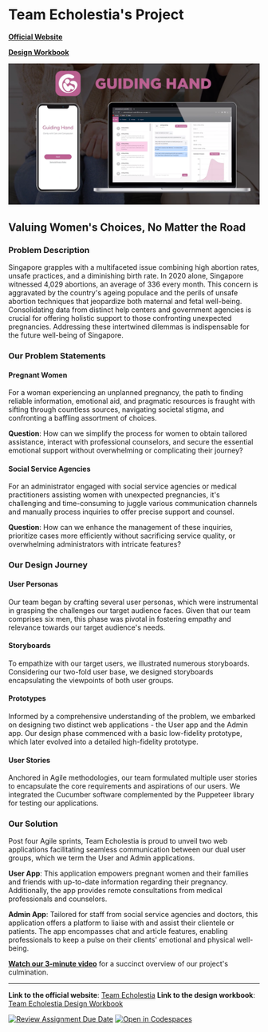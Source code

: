# Team Echolestia's Project

**[Official Website](https://sites.google.com/view/team10-echolestia/home)**

**[Design Workbook](https://docs.google.com/document/d/1r61bJOzon-5f-KmudBfD-3ivwjCnkWRdb2UzV6ZBEL8/edit?usp=sharing)**

![Guiding Hand](echolestia-2023/assets/Screenshot%202023-08-13%20225841.png)

## Valuing Women's Choices, No Matter the Road

### Problem Description

Singapore grapples with a multifaceted issue combining high abortion rates, unsafe practices, and a diminishing birth rate. In 2020 alone, Singapore witnessed 4,029 abortions, an average of 336 every month. This concern is aggravated by the country's ageing populace and the perils of unsafe abortion techniques that jeopardize both maternal and fetal well-being. Consolidating data from distinct help centers and government agencies is crucial for offering holistic support to those confronting unexpected pregnancies. Addressing these intertwined dilemmas is indispensable for the future well-being of Singapore.

### Our Problem Statements

#### Pregnant Women

For a woman experiencing an unplanned pregnancy, the path to finding reliable information, emotional aid, and pragmatic resources is fraught with sifting through countless sources, navigating societal stigma, and confronting a baffling assortment of choices.

**Question**: How can we simplify the process for women to obtain tailored assistance, interact with professional counselors, and secure the essential emotional support without overwhelming or complicating their journey?

#### Social Service Agencies

For an administrator engaged with social service agencies or medical practitioners assisting women with unexpected pregnancies, it's challenging and time-consuming to juggle various communication channels and manually process inquiries to offer precise support and counsel.

**Question**: How can we enhance the management of these inquiries, prioritize cases more efficiently without sacrificing service quality, or overwhelming administrators with intricate features?

### Our Design Journey

#### User Personas

Our team began by crafting several user personas, which were instrumental in grasping the challenges our target audience faces. Given that our team comprises six men, this phase was pivotal in fostering empathy and relevance towards our target audience's needs.

#### Storyboards

To empathize with our target users, we illustrated numerous storyboards. Considering our two-fold user base, we designed storyboards encapsulating the viewpoints of both user groups.

#### Prototypes

Informed by a comprehensive understanding of the problem, we embarked on designing two distinct web applications - the User app and the Admin app. Our design phase commenced with a basic low-fidelity prototype, which later evolved into a detailed high-fidelity prototype.

#### User Stories

Anchored in Agile methodologies, our team formulated multiple user stories to encapsulate the core requirements and aspirations of our users. We integrated the Cucumber software complemented by the Puppeteer library for testing our applications.

### Our Solution

Post four Agile sprints, Team Echolestia is proud to unveil two web applications facilitating seamless communication between our dual user groups, which we term the User and Admin applications.

**User App**: This application empowers pregnant women and their families and friends with up-to-date information regarding their pregnancy. Additionally, the app provides remote consultations from medical professionals and counselors.

**Admin App**: Tailored for staff from social service agencies and doctors, this application offers a platform to liaise with and assist their clientele or patients. The app encompasses chat and article features, enabling professionals to keep a pulse on their clients' emotional and physical well-being.

**[Watch our 3-minute video](https://youtu.be/y1QmRHpY6l4)** for a succinct overview of our project's culmination.

---

**Link to the official website**: [Team Echolestia](https://sites.google.com/view/team10-echolestia/home)
**Link to the design workbook**: [Team Echolestia Design Workbook](https://docs.google.com/document/d/1r61bJOzon-5f-KmudBfD-3ivwjCnkWRdb2UzV6ZBEL8/edit?usp=sharing)

[![Review Assignment Due Date](https://classroom.github.com/assets/deadline-readme-button-24ddc0f5d75046c5622901739e7c5dd533143b0c8e959d652212380cedb1ea36.svg)](https://classroom.github.com/a/PW-Vmbf6)
[![Open in Codespaces](https://classroom.github.com/assets/launch-codespace-7f7980b617ed060a017424585567c406b6ee15c891e84e1186181d67ecf80aa0.svg)](https://classroom.github.com/open-in-codespaces?assignment_repo_id=11464470)
